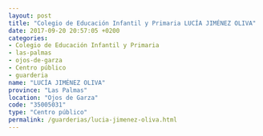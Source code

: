```yaml
---
layout: post
title: "Colegio de Educación Infantil y Primaria LUCÍA JIMÉNEZ OLIVA"
date: 2017-09-20 20:57:05 +0200
categories:
- Colegio de Educación Infantil y Primaria
- las-palmas
- ojos-de-garza
- Centro público
- guarderia
name: "LUCÍA JIMÉNEZ OLIVA"
province: "Las Palmas"
location: "Ojos de Garza"
code: "35005031"
type: "Centro público"
permalink: /guarderias/lucia-jimenez-oliva.html
---
```


